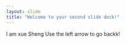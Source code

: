 ```yaml
---
layout: slide
title: "Welcome to your second slide deck!"
---
```


I am xue Sheng
Use the left arrow to go backk!
